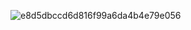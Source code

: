 ![e8d5dbccd6d816f99a6da4b4e79e056](https://user-images.githubusercontent.com/107163474/172985780-5820f3e6-c8fa-4f33-9c38-52f021ff0bef.png)
